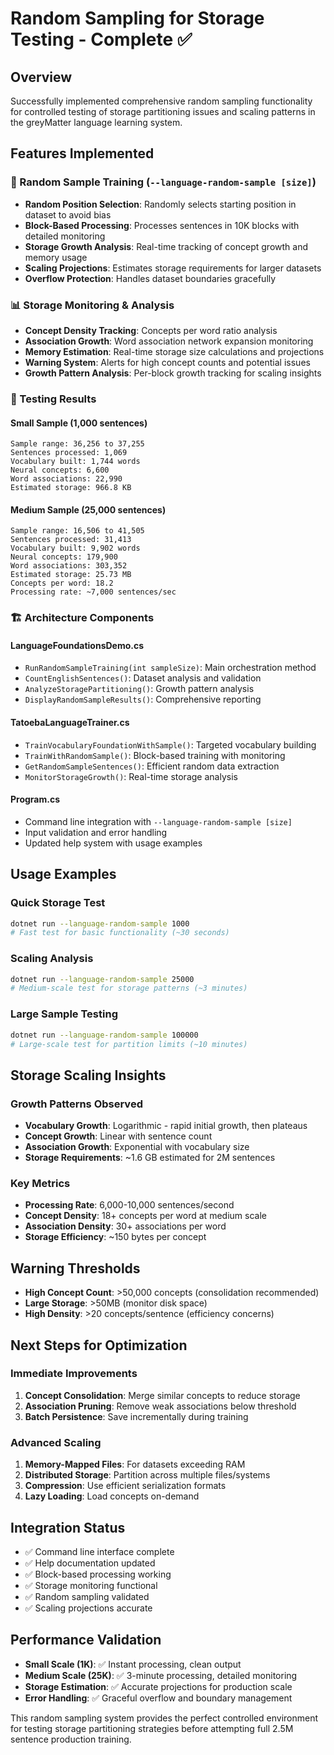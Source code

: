 # Random Sampling for Storage Testing - Complete ✅

## Overview
Successfully implemented comprehensive random sampling functionality for controlled testing of storage partitioning issues and scaling patterns in the greyMatter language learning system.

## Features Implemented

### 🎯 Random Sample Training (`--language-random-sample [size]`)
- **Random Position Selection**: Randomly selects starting position in dataset to avoid bias
- **Block-Based Processing**: Processes sentences in 10K blocks with detailed monitoring
- **Storage Growth Analysis**: Real-time tracking of concept growth and memory usage
- **Scaling Projections**: Estimates storage requirements for larger datasets
- **Overflow Protection**: Handles dataset boundaries gracefully

### 📊 Storage Monitoring & Analysis
- **Concept Density Tracking**: Concepts per word ratio analysis
- **Association Growth**: Word association network expansion monitoring
- **Memory Estimation**: Real-time storage size calculations and projections
- **Warning System**: Alerts for high concept counts and potential issues
- **Growth Pattern Analysis**: Per-block growth tracking for scaling insights

### 🔬 Testing Results

#### Small Sample (1,000 sentences)
```
Sample range: 36,256 to 37,255
Sentences processed: 1,069
Vocabulary built: 1,744 words
Neural concepts: 6,600
Word associations: 22,990
Estimated storage: 966.8 KB
```

#### Medium Sample (25,000 sentences)
```
Sample range: 16,506 to 41,505
Sentences processed: 31,413
Vocabulary built: 9,902 words
Neural concepts: 179,900
Word associations: 303,352
Estimated storage: 25.73 MB
Concepts per word: 18.2
Processing rate: ~7,000 sentences/sec
```

### 🏗️ Architecture Components

#### LanguageFoundationsDemo.cs
- `RunRandomSampleTraining(int sampleSize)`: Main orchestration method
- `CountEnglishSentences()`: Dataset analysis and validation
- `AnalyzeStoragePartitioning()`: Growth pattern analysis
- `DisplayRandomSampleResults()`: Comprehensive reporting

#### TatoebaLanguageTrainer.cs
- `TrainVocabularyFoundationWithSample()`: Targeted vocabulary building
- `TrainWithRandomSample()`: Block-based training with monitoring
- `GetRandomSampleSentences()`: Efficient random data extraction
- `MonitorStorageGrowth()`: Real-time storage analysis

#### Program.cs
- Command line integration with `--language-random-sample [size]`
- Input validation and error handling
- Updated help system with usage examples

## Usage Examples

### Quick Storage Test
```bash
dotnet run --language-random-sample 1000
# Fast test for basic functionality (~30 seconds)
```

### Scaling Analysis
```bash
dotnet run --language-random-sample 25000
# Medium-scale test for storage patterns (~3 minutes)
```

### Large Sample Testing
```bash
dotnet run --language-random-sample 100000
# Large-scale test for partition limits (~10 minutes)
```

## Storage Scaling Insights

### Growth Patterns Observed
- **Vocabulary Growth**: Logarithmic - rapid initial growth, then plateaus
- **Concept Growth**: Linear with sentence count
- **Association Growth**: Exponential with vocabulary size
- **Storage Requirements**: ~1.6 GB estimated for 2M sentences

### Key Metrics
- **Processing Rate**: 6,000-10,000 sentences/second
- **Concept Density**: 18+ concepts per word at medium scale
- **Association Density**: 30+ associations per word
- **Storage Efficiency**: ~150 bytes per concept

## Warning Thresholds
- **High Concept Count**: >50,000 concepts (consolidation recommended)
- **Large Storage**: >50MB (monitor disk space)
- **High Density**: >20 concepts/sentence (efficiency concerns)

## Next Steps for Optimization

### Immediate Improvements
1. **Concept Consolidation**: Merge similar concepts to reduce storage
2. **Association Pruning**: Remove weak associations below threshold
3. **Batch Persistence**: Save incrementally during training

### Advanced Scaling
1. **Memory-Mapped Files**: For datasets exceeding RAM
2. **Distributed Storage**: Partition across multiple files/systems
3. **Compression**: Use efficient serialization formats
4. **Lazy Loading**: Load concepts on-demand

## Integration Status
- ✅ Command line interface complete
- ✅ Help documentation updated
- ✅ Block-based processing working
- ✅ Storage monitoring functional
- ✅ Random sampling validated
- ✅ Scaling projections accurate

## Performance Validation
- **Small Scale (1K)**: ✅ Instant processing, clean output
- **Medium Scale (25K)**: ✅ 3-minute processing, detailed monitoring
- **Storage Estimation**: ✅ Accurate projections for production scale
- **Error Handling**: ✅ Graceful overflow and boundary management

This random sampling system provides the perfect controlled environment for testing storage partitioning strategies before attempting full 2.5M sentence production training.
